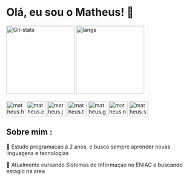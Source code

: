 # Olá, eu sou o Matheus! 👋 


<div> 
  <img height="180em" alt="Git-stats" src="https://github-readme-stats.vercel.app/api?username=Maranho-dev&show_icons=true&count_private=true&hide=contribs&theme=dark&include_all_commits=true">
  <img height="180em" alt="langs" src="https://github-readme-stats.vercel.app/api/top-langs/?username=Maranho-dev&layout=compact&theme=dark">
</div>

<div style="display: inline-block" >
  <br>
  <img align="center" alt="matheus.html" height="40 "width="50" src="https://cdn.jsdelivr.net/gh/devicons/devicon@latest/icons/html5/html5-original.svg">
  <img align="center" alt="matheus.css" height="40 "width="50" src="https://cdn.jsdelivr.net/gh/devicons/devicon@latest/icons/css3/css3-original.svg">
  <img align="center" alt="matheus.js" height="40 "width="50" src="https://cdn.jsdelivr.net/gh/devicons/devicon@latest/icons/javascript/javascript-original.svg">
  <img align="center" alt="matheus.ts" height="40 "width="50" src="https://cdn.jsdelivr.net/gh/devicons/devicon@latest/icons/typescript/typescript-original.svg">
  <img align="center" alt="matheus.git" height="40 "width="50" src="https://cdn.jsdelivr.net/gh/devicons/devicon@latest/icons/git/git-original.svg">
  <img align="center" alt="matheus.node" height="40 "width="50"  src="https://cdn.jsdelivr.net/gh/devicons/devicon@latest/icons/nodejs/nodejs-original.svg" />
  <img align="center" alt="matheus.sql" height="40 "width="50"  src="https://cdn.jsdelivr.net/gh/devicons/devicon@latest/icons/sqldeveloper/sqldeveloper-original.svg" />
          
  
</div>

## Sobre mim :


🧠 Estudo programaçao á 2 anos, e busco sempre aprender novas linguagens e tecnologias

📖 Atualmente cursando Sistemas de Informaçao no ENIAC e buscando estagio na area 

